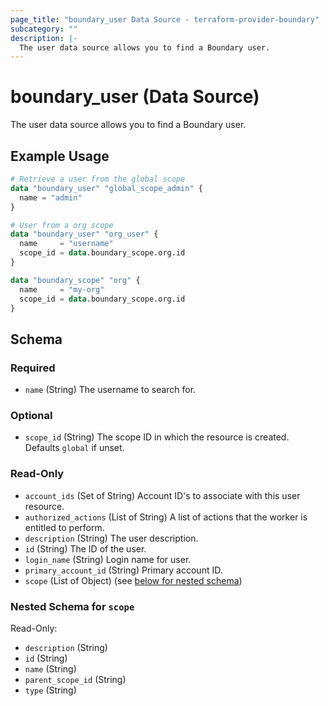 ```yaml
---
page_title: "boundary_user Data Source - terraform-provider-boundary"
subcategory: ""
description: |-
  The user data source allows you to find a Boundary user.
---
```


# boundary_user (Data Source)

The user data source allows you to find a Boundary user.

## Example Usage

```terraform
# Retrieve a user from the global scope
data "boundary_user" "global_scope_admin" {
  name = "admin"
}

# User from a org scope
data "boundary_user" "org_user" {
  name     = "username"
  scope_id = data.boundary_scope.org.id
}

data "boundary_scope" "org" {
  name     = "my-org"
  scope_id = data.boundary_scope.org.id
}
```

<!-- schema generated by tfplugindocs -->
## Schema

### Required

- `name` (String) The username to search for.

### Optional

- `scope_id` (String) The scope ID in which the resource is created. Defaults `global` if unset.

### Read-Only

- `account_ids` (Set of String) Account ID's to associate with this user resource.
- `authorized_actions` (List of String) A list of actions that the worker is entitled to perform.
- `description` (String) The user description.
- `id` (String) The ID of the user.
- `login_name` (String) Login name for user.
- `primary_account_id` (String) Primary account ID.
- `scope` (List of Object) (see [below for nested schema](#nestedatt--scope))

<a id="nestedatt--scope"></a>
### Nested Schema for `scope`

Read-Only:

- `description` (String)
- `id` (String)
- `name` (String)
- `parent_scope_id` (String)
- `type` (String)
